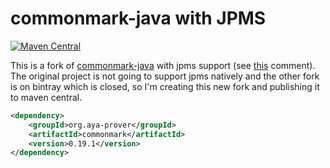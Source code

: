 # commonmark-java with JPMS

[![Maven Central](https://img.shields.io/maven-central/v/org.aya-prover/commonmark)][maven]

This is a fork of [commonmark-java] with jpms support
(see [this](https://github.com/commonmark/commonmark-java/issues/125#issuecomment-985213623) comment).
The original project is not going to support jpms natively and the other fork is on bintray which is closed,
so I'm creating this new fork and publishing it to maven central.

[commonmark-java]: https://github.com/commonmark/commonmark-java
[maven]: https://repo1.maven.org/maven2/org/aya-prover/commonmark

```xml
<dependency>
    <groupId>org.aya-prover</groupId>
    <artifactId>commonmark</artifactId>
    <version>0.19.1</version>
</dependency>
```
